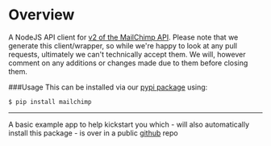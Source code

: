 Overview
=============================================
A NodeJS API client for [v2 of the MailChimp API](http://apidocs.mailchimp.com/api/2.0/). Please note that we generate this client/wrapper, so while we're happy to look at any pull requests, ultimately we can't technically accept them. We will, however comment on any additions or changes made due to them before closing them.


###Usage
This can be installed via our [pypi package](https://pypi.python.org/pypi/mailchimp) using:
```
$ pip install mailchimp
```

---

A basic example app to help kickstart you which - will also automatically install this package - is over in a public [github](https://github.com/mailchimp/mcapi2-python-examples) repo


